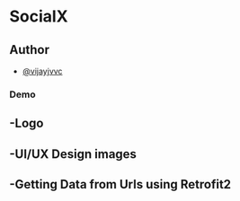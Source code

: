 # SocialX


## Author
 
 - [@vijayjvvc](https://github.com/vijayjvvc) 

### Demo


 ## -Logo 
 


## -UI/UX Design images
 
 
## -Getting Data from Urls using Retrofit2
 
 
